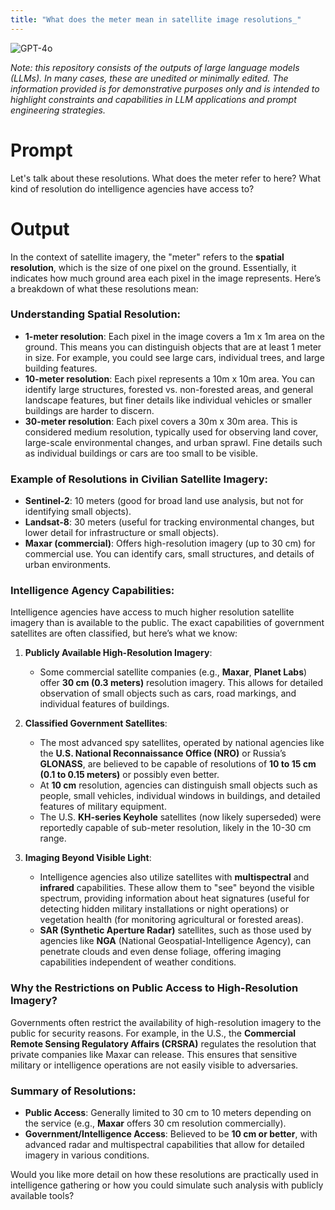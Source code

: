 ```yaml
---
title: "What does the meter mean in satellite image resolutions_"
---
```

![GPT-4o](https://img.shields.io/badge/GPT--4o-3333FF?style=for-the-badge&logo=openai&logoColor=white)



*Note: this repository consists of the outputs of large language models (LLMs). In many cases, these are unedited or minimally edited. The information provided is for demonstrative purposes only and is intended to highlight constraints and capabilities in LLM applications and prompt engineering strategies.*


# Prompt

Let's talk about these resolutions. What does the meter refer to here? What kind of resolution do intelligence agencies have access to?

# Output

In the context of satellite imagery, the "meter" refers to the **spatial resolution**, which is the size of one pixel on the ground. Essentially, it indicates how much ground area each pixel in the image represents. Here’s a breakdown of what these resolutions mean:

### Understanding Spatial Resolution:
- **1-meter resolution**: Each pixel in the image covers a 1m x 1m area on the ground. This means you can distinguish objects that are at least 1 meter in size. For example, you could see large cars, individual trees, and large building features.
- **10-meter resolution**: Each pixel represents a 10m x 10m area. You can identify large structures, forested vs. non-forested areas, and general landscape features, but finer details like individual vehicles or smaller buildings are harder to discern.
- **30-meter resolution**: Each pixel covers a 30m x 30m area. This is considered medium resolution, typically used for observing land cover, large-scale environmental changes, and urban sprawl. Fine details such as individual buildings or cars are too small to be visible.

### Example of Resolutions in Civilian Satellite Imagery:
- **Sentinel-2**: 10 meters (good for broad land use analysis, but not for identifying small objects).
- **Landsat-8**: 30 meters (useful for tracking environmental changes, but lower detail for infrastructure or small objects).
- **Maxar (commercial)**: Offers high-resolution imagery (up to 30 cm) for commercial use. You can identify cars, small structures, and details of urban environments.
  
### Intelligence Agency Capabilities:
Intelligence agencies have access to much higher resolution satellite imagery than is available to the public. The exact capabilities of government satellites are often classified, but here’s what we know:

1. **Publicly Available High-Resolution Imagery**:
   - Some commercial satellite companies (e.g., **Maxar**, **Planet Labs**) offer **30 cm (0.3 meters)** resolution imagery. This allows for detailed observation of small objects such as cars, road markings, and individual features of buildings.
   
2. **Classified Government Satellites**:
   - The most advanced spy satellites, operated by national agencies like the **U.S. National Reconnaissance Office (NRO)** or Russia’s **GLONASS**, are believed to be capable of resolutions of **10 to 15 cm (0.1 to 0.15 meters)** or possibly even better.
   - At **10 cm** resolution, agencies can distinguish small objects such as people, small vehicles, individual windows in buildings, and detailed features of military equipment.
   - The U.S. **KH-series Keyhole** satellites (now likely superseded) were reportedly capable of sub-meter resolution, likely in the 10-30 cm range.

3. **Imaging Beyond Visible Light**:
   - Intelligence agencies also utilize satellites with **multispectral** and **infrared** capabilities. These allow them to "see" beyond the visible spectrum, providing information about heat signatures (useful for detecting hidden military installations or night operations) or vegetation health (for monitoring agricultural or forested areas).
   - **SAR (Synthetic Aperture Radar)** satellites, such as those used by agencies like **NGA** (National Geospatial-Intelligence Agency), can penetrate clouds and even dense foliage, offering imaging capabilities independent of weather conditions.

### Why the Restrictions on Public Access to High-Resolution Imagery?
Governments often restrict the availability of high-resolution imagery to the public for security reasons. For example, in the U.S., the **Commercial Remote Sensing Regulatory Affairs (CRSRA)** regulates the resolution that private companies like Maxar can release. This ensures that sensitive military or intelligence operations are not easily visible to adversaries.

### Summary of Resolutions:
- **Public Access**: Generally limited to 30 cm to 10 meters depending on the service (e.g., **Maxar** offers 30 cm resolution commercially).
- **Government/Intelligence Access**: Believed to be **10 cm or better**, with advanced radar and multispectral capabilities that allow for detailed imagery in various conditions.

Would you like more detail on how these resolutions are practically used in intelligence gathering or how you could simulate such analysis with publicly available tools?